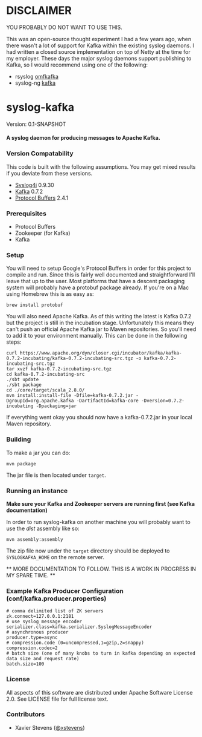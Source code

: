 # DISCLAIMER
YOU PROBABLY DO NOT WANT TO USE THIS.

This was an open-source thought experiment I had a few years ago, when there wasn't a lot of support for Kafka within the existing syslog daemons. I had written a closed source implementation on top of Netty at the time for my employer. These days the major syslog daemons support publishing to Kafka, so I would recommend using one of the following:

* rsyslog [omfkafka](http://www.rsyslog.com/doc/master/configuration/modules/omkafka.html)
* syslog-ng [kafka](https://www.balabit.com/documents/syslog-ng-ose-latest-guides/en/syslog-ng-ose-guide-admin/html/configuring-destinations-kafka.html)

# syslog-kafka #

Version: 0.1-SNAPSHOT

#### A syslog daemon for producing messages to Apache Kafka. ####


### Version Compatability ###
This code is built with the following assumptions.  You may get mixed results if you deviate from these versions.

* [Syslog4j](http://www.syslog4j.org/) 0.9.30
* [Kafka](http://incubator.apache.org/kafka) 0.7.2
* [Protocol Buffers](https://developers.google.com/protocol-buffers) 2.4.1

### Prerequisites ###
* Protocol Buffers
* Zookeeper (for Kafka)
* Kafka

### Setup ###
You will need to setup Google's Protocol Buffers in order for this project to compile and run. Since this is fairly well documented and straightforward I'll leave that up to the user. Most platforms that have a descent packaging system will probably have a protobuf package already. If you're on a Mac using Homebrew this is as easy as:

`brew install protobuf`

You will also need Apache Kafka. As of this writing the latest is Kafka 0.7.2 but the project is still in the incubation stage. Unfortunately this means they can't push an official Apache Kafka jar to Maven repositories. So you'll need to add it to your environment manually. This can be done in the following steps:

    curl https://www.apache.org/dyn/closer.cgi/incubator/kafka/kafka-0.7.2-incubating/kafka-0.7.2-incubating-src.tgz -o kafka-0.7.2-incubating-src.tgz
    tar xvzf kafka-0.7.2-incubating-src.tgz
    cd kafka-0.7.2-incubating-src
    ./sbt update
    ./sbt package
    cd ./core/target/scala_2.8.0/
    mvn install:install-file -Dfile=kafka-0.7.2.jar -DgroupId=org.apache.kafka -DartifactId=kafka-core -Dversion=0.7.2-incubating -Dpackaging=jar
    
If everything went okay you should now have a kafka-0.7.2.jar in your local Maven repository.

### Building ###
To make a jar you can do:  

`mvn package`

The jar file is then located under `target`.

### Running an instance ###
**Make sure your Kafka and Zookeeper servers are running first (see Kafka documentation)**

In order to run syslog-kafka on another machine you will probably want to use the _dist_ assembly like so:

`mvn assembly:assembly`

The zip file now under the `target` directory should be deployed to `SYSLOGKAFKA_HOME` on the remote server.

** MORE DOCUMENTATION TO FOLLOW. THIS IS A WORK IN PROGRESS IN MY SPARE TIME. **

### Example Kafka Producer Configuration (conf/kafka.producer.properties) ###
    # comma delimited list of ZK servers
    zk.connect=127.0.0.1:2181
    # use syslog message encoder
    serializer.class=kafka.serializer.SyslogMessageEncoder
    # asynchronous producer
    producer.type=async
    # compression.code (0=uncompressed,1=gzip,2=snappy)
    compression.codec=2
    # batch size (one of many knobs to turn in kafka depending on expected data size and request rate)
    batch.size=100

### License ###
All aspects of this software are distributed under Apache Software License 2.0. See LICENSE file for full license text.

### Contributors ###

* Xavier Stevens ([@xstevens](http://twitter.com/xstevens))
